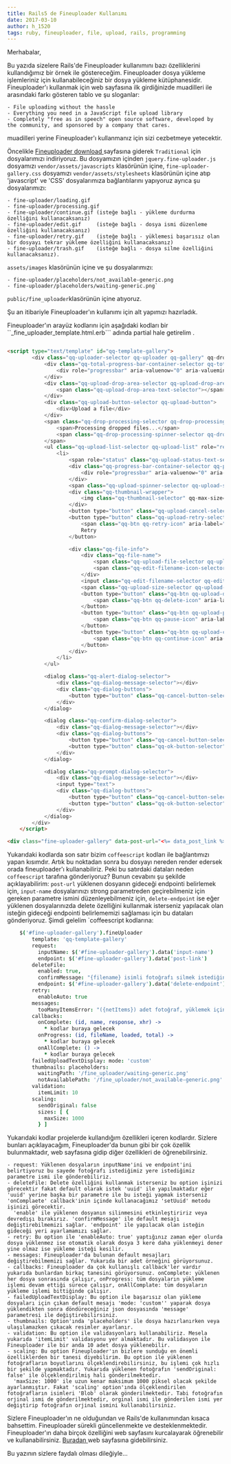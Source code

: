 ```yaml
---
title: Rails5 de Fineuploader Kullanımı
date: 2017-03-10
author: h_1520
tags: ruby, fineuploader, file, upload, rails, programming
---
```


Merhabalar,

Bu yazıda sizelere Rails'de Fineuploader kullanımını bazı özelliklerini kullandığımız bir örnek ile göstereceğim. Fineuploader dosya yükleme işlemleriniz için kullanabileceğiniz bir dosya yükleme kütüphanesidir.
Fineuploader'ı kullanmak için web sayfasına ilk girdiğinizde muadilleri ile arasındaki farkı gösteren tablo ve şu sloganlar:

```
- File uploading without the hassle
- Everything you need in a JavaScript file upload library
- Completely "free as in speech" open source software, developed by the community, and sponsored by a company that cares.
```
muadilleri yerine Fineuploader'ı kullanmanız için sizi cezbetmeye yetecektir.

Öncelikle [ Fineuploader download ](https://fineuploader.com/customize.html) sayfasına giderek ```Traditional``` için dosyalarımızı indiriyoruz. Bu dosyamızın içinden ```jquery.fine-uploader.js``` dosyamızı ```vendor/assets/javascripts``` klasörünün içine, ```fine-uploader-gallery.css```
dosyamızı ```vendor/assets/stylesheets``` klasörünün içine atıp 'javascript' ve 'CSS' dosyalarımıza bağlantılarını yapıyoruz ayrıca şu dosyalarımızı: 
    
    - fine-uploader/loading.gif
    - fine-uploader/processing.gif
    - fine-uploader/continue.gif (isteğe bağlı - yükleme durdurma özelliğini kullanacaksanız)
    - fine-uploader/edit.gif     (isteğe bağlı - dosya ismi düzenleme özelliğini kullanacaksanız)
    - fine-uploader/retry.gif    (isteğe bağlı - yüklemesi başarısız olan bir dosyayı tekrar yükleme özelliğini kullanacaksanız)
    - fine-uploader/trash.gif    (isteğe bağlı - dosya silme özelliğini kullanacaksanız).
    
```assets/images``` klasörünün içine ve şu dosyalarımızı:

    - fine-uploader/placeholders/not_available-generic.png
    - fine-uploader/placeholders/waiting-generic.png`
    
```public/fine_uploader```klasörünün içine atıyoruz.

Şu an itibariyle Fineuploader'ın kullanımı için alt yapımızı hazırladık.

Fineuploader'ın arayüz kodlarını için aşağıdaki kodları bir ``_fine_uploader_template.html.erb``` adında partial hale getirelim .

```html

<script type="text/template" id="qq-template-gallery">
        <div class="qq-uploader-selector qq-uploader qq-gallery" qq-drop-area-text="Drop files here">
            <div class="qq-total-progress-bar-container-selector qq-total-progress-bar-container">
                <div role="progressbar" aria-valuenow="0" aria-valuemin="0" aria-valuemax="100" class="qq-total-progress-bar-selector qq-progress-bar qq-total-progress-bar"></div>
            </div>
            <div class="qq-upload-drop-area-selector qq-upload-drop-area" qq-hide-dropzone>
                <span class="qq-upload-drop-area-text-selector"></span>
            </div>
            <div class="qq-upload-button-selector qq-upload-button">
                <div>Upload a file</div>
            </div>
            <span class="qq-drop-processing-selector qq-drop-processing">
                <span>Processing dropped files...</span>
                <span class="qq-drop-processing-spinner-selector qq-drop-processing-spinner"></span>
            </span>
            <ul class="qq-upload-list-selector qq-upload-list" role="region" aria-live="polite" aria-relevant="additions removals">
                <li>
                    <span role="status" class="qq-upload-status-text-selector qq-upload-status-text"></span>
                    <div class="qq-progress-bar-container-selector qq-progress-bar-container">
                        <div role="progressbar" aria-valuenow="0" aria-valuemin="0" aria-valuemax="100" class="qq-progress-bar-selector qq-progress-bar"></div>
                    </div>
                    <span class="qq-upload-spinner-selector qq-upload-spinner"></span>
                    <div class="qq-thumbnail-wrapper">
                        <img class="qq-thumbnail-selector" qq-max-size="120" qq-server-scale>
                    </div>
                    <button type="button" class="qq-upload-cancel-selector qq-upload-cancel">X</button>
                    <button type="button" class="qq-upload-retry-selector qq-upload-retry">
                        <span class="qq-btn qq-retry-icon" aria-label="Retry"></span>
                        Retry
                    </button>

                    <div class="qq-file-info">
                        <div class="qq-file-name">
                            <span class="qq-upload-file-selector qq-upload-file"></span>
                            <span class="qq-edit-filename-icon-selector qq-edit-filename-icon" aria-label="Edit filename"></span>
                        </div>
                        <input class="qq-edit-filename-selector qq-edit-filename" tabindex="0" type="text">
                        <span class="qq-upload-size-selector qq-upload-size"></span>
                        <button type="button" class="qq-btn qq-upload-delete-selector qq-upload-delete">
                            <span class="qq-btn qq-delete-icon" aria-label="Delete"></span>
                        </button>
                        <button type="button" class="qq-btn qq-upload-pause-selector qq-upload-pause">
                            <span class="qq-btn qq-pause-icon" aria-label="Pause"></span>
                        </button>
                        <button type="button" class="qq-btn qq-upload-continue-selector qq-upload-continue">
                            <span class="qq-btn qq-continue-icon" aria-label="Continue"></span>
                        </button>
                    </div>
                </li>
            </ul>

            <dialog class="qq-alert-dialog-selector">
                <div class="qq-dialog-message-selector"></div>
                <div class="qq-dialog-buttons">
                    <button type="button" class="qq-cancel-button-selector">Close</button>
                </div>
            </dialog>

            <dialog class="qq-confirm-dialog-selector">
                <div class="qq-dialog-message-selector"></div>
                <div class="qq-dialog-buttons">
                    <button type="button" class="qq-cancel-button-selector">No</button>
                    <button type="button" class="qq-ok-button-selector">Yes</button>
                </div>
            </dialog>

            <dialog class="qq-prompt-dialog-selector">
                <div class="qq-dialog-message-selector"></div>
                <input type="text">
                <div class="qq-dialog-buttons">
                    <button type="button" class="qq-cancel-button-selector">Cancel</button>
                    <button type="button" class="qq-ok-button-selector">Ok</button>
                </div>
            </dialog>
        </div>
    </script>

<div class="fine-uploader-gallery" data-post-url="<%= data_post_link %>" data-input-name="<%= input_name %>" data-delete-endpoint="<%= delete_endpoint %>" ></div>
```

Yukarıdaki kodlarda son satır bizim `coffeescript` kodları ile bağlantımızı yapan kısımdır. Artık bu noktadan sonra bu dosyayı nereden render edersek orada fineuploader'ı kullanabiliriz. Peki bu satırdaki dataları neden `coffeescript` tarafına gönderiyoruz?
Bunun cevabını şu şekilde açıklayabilirim: ```post-url``` yüklenen dosyanın gideceği endpointi belirlemek için, ```input-name``` dosyalarınızı strong parametreden geçirebilmeniz için gereken parametre ismini düzenleyebilmeniz için, ```delete-endpoint``` ise
eğer yüklenen dosyalarınızda delete özelliğini kullanmak isterseniz yapılacak olan isteğin gideceği endpointi belirlememizi sağlaması için bu dataları gönderiyoruz.
Şimdi gelelim `coffeescript kodlarına:

```coffeescript
    $('#fine-uploader-gallery').fineUploader
        template: 'qq-template-gallery'
        request:
          inputName: $('#fine-uploader-gallery').data('input-name')
          endpoint: $('#fine-uploader-gallery').data('post-link')
        deleteFile:
          enabled: true,
          confirmMessage: "{filename} isimli fotoğrafı silmek istediğinize emin misiniz?"
          endpoint: $('#fine-uploader-gallery').data('delete-endpoint')
        retry:
          enableAuto: true
        messages:
          tooManyItemsError: "({netItems}) adet fotoğraf, yüklemek için çok fazla. En Fazla {itemLimit} adet fotoğraf yükleyebilirsiniz."
        callbacks:
          onComplete: (id, name, response, xhr) ->
            * kodlar buraya gelecek
          onProgress: (id, fileName, loaded, total) ->
            * kodlar buraya gelecek
          onAllComplete: () ->
            * kodlar buraya gelecek
        failedUploadTextDisplay: mode: 'custom'
        thumbnails: placeholders:
          waitingPath: '/fine_uploader/waiting-generic.png'
          notAvailablePath: '/fine_uploader/not_available-generic.png'
        validation:
          itemLimit: 10
        scaling:
          sendOriginal: false
          sizes: [ {
            maxSize: 1000
          } ]
```

Yukarıdaki kodlar projelerde kullandığım özellikleri içeren kodlardır. Sizlere bunları açıklayacağım, Fineuploader'da bunun gibi bir çok özellik bulunmaktadır, web sayfasına gidip diğer özellikleri de öğrenebilirsiniz.
    
    - request: Yüklenen dosyaların inputName'ini ve endpoint'ini belirtiyoruz bu sayede fotoğrafı istediğimiz yere istediğimiz parametre ismi ile gönderebiliriz.
    - deleteFile: Delete özelliğini kullanmak isterseniz bu option işinizi görecektir fakat default olarak istek 'uuid' ile yapılmaktadır eğer 'uuid' yerine başka bir parametre ile bu isteği yapmak isterseniz 'onComplaete' callback'inin içinde kullanacağımız 'setUuid' metodu işinizi görecektir.
      'enable' ile yüklenen dosyanın silinmesini etkinleştiririz veya devredışı bırakırız. 'confirmMessage' ile default mesajı değiştirebilmemizi sağlar. 'endpoint' ile yapılacak olan isteğin gideceği yeri ayarlamamızı sağlar. 
    - retry: Bu option ile 'enableAuto: true' yaptığınız zaman eğer olurda dosya yüklenmez ise otomatik olarak dosya 3 kere daha yüklenmeyi dener yine olmaz ise yükleme isteği kesilir.
    - messages: Fineuploader'da bulunan default mesajları değiştirebilmemizi sağlar. Yukarıda bir adet örneğini görüyorsunuz.
    - callbacks: Fineuploader da çok kullanışlı callback'ler vardır yukarıda bunlardan birkaç tanesini görüyorsunuz. onComplete: yüklenen her dosya sonrasında çalışır, onProgress: tüm dosyaların yükleme işlemi devam ettiği sürece çalışır, onAllComplate: tüm dosyaların yükleme işlemi bittiğinde çalışır.
    - failedUploadTextDisplay: Bu option ile başarısız olan yükleme dosyaları için çıkan default mesajı 'mode: 'custom'' yaparak dosya yüklendikten sonra döndüreceğiniz json dosyasında 'message' parametresi ile değiştirebilirsiniz.
    - thumbnails: Option'ında 'placeholders' ile dosya hazırlanırken veya ulaşılamazken çıkacak resimler ayarlanır.
    - validation: Bu option ile validasyonları kullanabiliriz. Mesela yukarıda 'itemLimit' validasyonu yer almaktadır. Bu validasyon ile Fineuploader ile bir anda 10 adet dosya yüklenebilir.
    - scaling: Bu option Fineuploader'ın bizlere sunduğu en önemli özelliklerden bir tanesi diyebilirim. Bu option ile yüklenen fotoğrafların boyutlarını ölçeklendirebilirsiniz, bu işlemi çok hızlı bir şekilde yapmaktadır. Yukarıda yüklenen fotoğrafın 'sendOriginal: false' ile ölçeklendirilmiş hali gönderilmektedir.
      'maxSize: 1000' ile uzun kenar maksimum 1000 piksel olacak şekilde ayarlanmıştır. Fakat 'scaling' option'ında ölçeklendirilen fotoğrafların isimleri 'Blob' olarak gönderilmektedir. Tabi fotoğrafın orjinal ismi de gönderilmektedir, orginal ismi ile gönderilen ismi yer değiştirip fotoğrafın orjinal ismini kullanabilirsiniz. 
      
  Sizlere Fineuploader'ın ne olduğundan ve Rails'de kullanımından kısaca bahsettim. Fineuploader sürekli güncellenmekte ve desteklenmektedir. Fineuploader'ın daha birçok özelliğini web sayfasını kurcalayarak öğrenebilir ve kullanabilirsiniz. [ Buradan ](https://fineuploader.com) web sayfasına gidebilirsiniz.
  
Bu yazının sizlere faydalı olması dileğiyle...